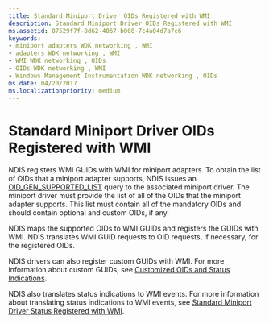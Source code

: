 ```yaml
---
title: Standard Miniport Driver OIDs Registered with WMI
description: Standard Miniport Driver OIDs Registered with WMI
ms.assetid: 87529f7f-8d62-4067-b008-7c4a04d7a7c6
keywords:
- miniport adapters WDK networking , WMI
- adapters WDK networking , WMI
- WMI WDK networking , OIDs
- OIDs WDK networking , WMI
- Windows Management Instrumentation WDK networking , OIDs
ms.date: 04/20/2017
ms.localizationpriority: medium
---
```


# Standard Miniport Driver OIDs Registered with WMI





NDIS registers WMI GUIDs with WMI for miniport adapters. To obtain the list of OIDs that a miniport adapter supports, NDIS issues an [OID\_GEN\_SUPPORTED\_LIST](https://msdn.microsoft.com/library/windows/hardware/ff569642) query to the associated miniport driver. The miniport driver must provide the list of all of the OIDs that the miniport adapter supports. This list must contain all of the mandatory OIDs and should contain optional and custom OIDs, if any.

NDIS maps the supported OIDs to WMI GUIDs and registers the GUIDs with WMI. NDIS translates WMI GUID requests to OID requests, if necessary, for the registered OIDs.

NDIS drivers can also register custom GUIDs with WMI. For more information about custom GUIDs, see [Customized OIDs and Status Indications](customized-oids-and-status-indications.md).

NDIS also translates status indications to WMI events. For more information about translating status indications to WMI events, see [Standard Miniport Driver Status Registered with WMI](standard-miniport-driver-status-indications-registered-with-wmi.md).

 

 





